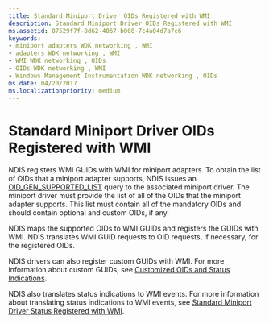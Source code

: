 ```yaml
---
title: Standard Miniport Driver OIDs Registered with WMI
description: Standard Miniport Driver OIDs Registered with WMI
ms.assetid: 87529f7f-8d62-4067-b008-7c4a04d7a7c6
keywords:
- miniport adapters WDK networking , WMI
- adapters WDK networking , WMI
- WMI WDK networking , OIDs
- OIDs WDK networking , WMI
- Windows Management Instrumentation WDK networking , OIDs
ms.date: 04/20/2017
ms.localizationpriority: medium
---
```


# Standard Miniport Driver OIDs Registered with WMI





NDIS registers WMI GUIDs with WMI for miniport adapters. To obtain the list of OIDs that a miniport adapter supports, NDIS issues an [OID\_GEN\_SUPPORTED\_LIST](https://msdn.microsoft.com/library/windows/hardware/ff569642) query to the associated miniport driver. The miniport driver must provide the list of all of the OIDs that the miniport adapter supports. This list must contain all of the mandatory OIDs and should contain optional and custom OIDs, if any.

NDIS maps the supported OIDs to WMI GUIDs and registers the GUIDs with WMI. NDIS translates WMI GUID requests to OID requests, if necessary, for the registered OIDs.

NDIS drivers can also register custom GUIDs with WMI. For more information about custom GUIDs, see [Customized OIDs and Status Indications](customized-oids-and-status-indications.md).

NDIS also translates status indications to WMI events. For more information about translating status indications to WMI events, see [Standard Miniport Driver Status Registered with WMI](standard-miniport-driver-status-indications-registered-with-wmi.md).

 

 





